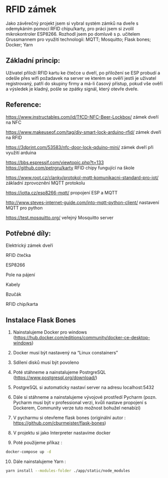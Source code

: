 # RFID zámek 
Jako závěrečný projekt jsem si vybral systém zámků na dveře s odemykáním pomocí RFID chipu/karty, pro práci jsem si zvolil mikrokontroler ESP8266. Rozhodl jsem po domluvě s p. učitelem Grussmannem pro využití technologií: MQTT; Mosquitto; Flask bones; Docker; Yarn 
## Základní princip: 
Uživatel přiloží RFID kartu ke čtečce u dveří, po přiložení se ESP probudí a odešle přes wifi požadavek na server ve kterém se ověří jestli je uživatel registrovaný, patří do skupiny firmy a má-li časový přístup, pokud vše ověří a výsledek je kladný, pošle se zpátky signál, který otevře dveře. 
## Reference: 
https://www.instructables.com/id/TfCD-NFC-Beer-Lockbox/ zámek dveří na NFC 

https://www.makeuseof.com/tag/diy-smart-lock-arduino-rfid/ zámek dveří na RFID 

https://3dprint.com/53583/nfc-door-lock-qduino-mini/ zámek dveří při využití arduina 

https://bbs.espressif.com/viewtopic.php?t=133 https://github.com/petrgru/karty RFID chipy fungující na škole 

https://www.root.cz/clanky/protokol-mqtt-komunikacni-standard-pro-iot/ základní zprovoznění MQTT protokolu 

https://iotta.cz/esp8266-mqtt/ propojení ESP a MQTT 

http://www.steves-internet-guide.com/into-mqtt-python-client/ nastavení MQTT pro python 

https://test.mosquitto.org/ veřejný Mosquitto server 
## Potřebné díly: 
Elektrický zámek dveří 

RFID čtečka 

ESP8266 

Pole na pájení 

Kabely 

Bzučák 

RFID chip/karta 
## Instalace Flask Bones 

   1. Nainstalujeme Docker pro windows (https://hub.docker.com/editions/community/docker-ce-desktop-windows) 

   2. Docker musí být nastavený na “Linux constainers” 

   3. Sdílení disků musí být povoleno 

   4. Poté stáhneme a nainstalujeme PostrgreSQL (https://www.postgresql.org/download/) 

   5. PostgreSQL si automaticky nastaví server na adresu localhost:5432 

   6. Dále si stáhneme a nainstalujeme vývojové prostředí Pycharm (pozn. Pycharm musí být v professional verzi, kvůli nastave propojení s Dockerem, Community verze tuto možnost bohužel nenabízí) 

   7. V pycharmu si otevřeme flask bones (originální autor : https://github.com/cburmeister/flask-bones) 

   8. V projektu si jako Interpreter nastavíme docker 

   9. Poté použijeme příkaz : 

```bash
docker-compose up -d
```
   10. Dále nainstalujeme Yarn :
   
```bash
yarn install --modules-folder ./app/static/node_modules 
```

